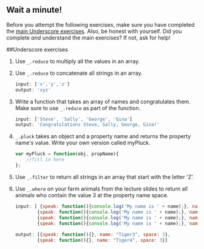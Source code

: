 ## Wait a minute!

Before you attempt the following exercises, make sure you have completed the [main Underscore exercises](https://github.com/RebootJeff/jsFunctions/blob/master/underscore-loops/underscoreExercises.md). Also, be honest with yourself. Did you complete *and* understand the main exercises? If not, ask for help!

##Underscore exercises

1. Use `_.reduce` to multiply all the values in an array.

2. Use `_.reduce` to concatenate all strings in an array.
	```JavaScript
	input: ['x','y','z']
	output: 'xyz'
	```

3. Write a function that takes an array of names and congratulates them. Make sure to use `_.reduce` as part of the function.
	```JavaScript
	input: ['Steve', 'Sally', 'George', 'Gina']
	output: 'Congratulations Steve, Sally, George, Gina!'
	```

4. `_.pluck` takes an object and a property name and returns the property name's value. Write your own version called myPluck.
 	```JavaScript
 	var myPluck = function(obj, propName){
 		//fill in here
 	};  
	```

5. Use `_.filter` to return all strings in an array that start with the letter 'Z'.
 
6. Use `_.where` on your farm animals from the lecture slides to return all animals who contain the value 3 at the property name space.
	```JavaScript
 	input: [ {speak: function(){console.log('My name is ' + name);}, name: "Tiger", space: 7},  
 			{speak: function(){console.log('My name is ' + name);}, name: "Tiger2", space: 1},  
 			{speak: function(){console.log('My name is ' + name);}, name: "Tiger3", space: 3},  
 			{speak: function(){console.log('My name is ' + name);}, name: "Tiger4", space: 3} ]
 			
 	output: [{speak: function(){}, name: "Tiger3", space: 3},  
 			{speak: function(){}, name: "Tiger4", space: 3}] 
	```
